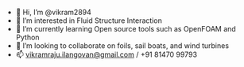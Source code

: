 - 👋 Hi, I’m @vikram2894
- 👀 I’m interested in Fluid Structure Interaction
- 🌱 I’m currently learning Open source tools such as OpenFOAM and Python
- 💞️ I’m looking to collaborate on foils, sail boats, and wind turbines 
- 📫 vikramraju.ilangovan@gmail.com / +91 81470 99793

<!---
vikram2894/vikram2894 is a ✨ special ✨ repository because its `README.md` (this file) appears on your GitHub profile.
You can click the Preview link to take a look at your changes.
--->

